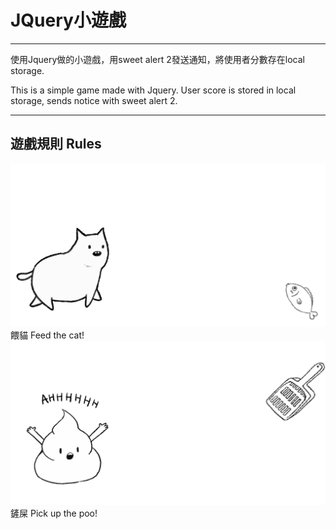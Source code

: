 # JQuery小遊戲

----
使用Jquery做的小遊戲，用sweet alert 2發送通知，將使用者分數存在local storage.

This is a simple game made with Jquery. User score is stored in local storage, sends notice with sweet alert 2.

----

## 遊戲規則 Rules

![feed cat](assets/catfish.gif)
餵貓
Feed the cat!
![shove poo](assets/shovepoo.gif)
鏟屎
Pick up the poo!

